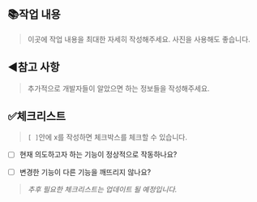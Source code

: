 ## 📚작업 내용

> 이곳에 작업 내용을 최대한 자세히 작성해주세요. 사진을 사용해도 좋습니다.

## ◀️참고 사항

> 추가적으로 개발자들이 알았으면 하는 정보들을 작성해주세요.

## ✅체크리스트

> `[ ]`안에 x를 작성하면 체크박스를 체크할 수 있습니다.

- [ ] 현재 의도하고자 하는 기능이 정상적으로 작동하나요?
- [ ] 변경한 기능이 다른 기능을 깨뜨리지 않나요?

 
> *추후 필요한 체크리스트는 업데이트 될 예정입니다.*
